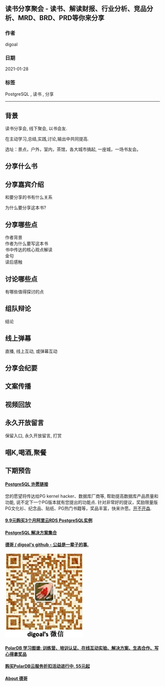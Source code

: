 ## 读书分享聚会 - 读书、解读财报、行业分析、竞品分析、MRD、BRD、PRD等你来分享  
      
### 作者      
digoal      
      
### 日期      
2021-01-28       
      
### 标签      
PostgreSQL , 读书 , 分享    
      
----      
      
## 背景      
读书分享会, 线下聚会, 以书会友.     
  
在主动学习,总结,实践,讨论,输出中共同提高.   
    
选址：景点，户外，室内，茶馆，各大城市搞起, 一座城，一场书友会。  
  
## 分享什么书  
  
## 分享嘉宾介绍  
和要分享的书有什么关系  
  
为什么要分享这本书?  
  
## 分享哪些点  
作者背景  
作者为什么要写这本书  
书中传达的核心观点解读  
金句  
读后感触  
  
## 讨论哪些点  
有哪些值得探讨的点  
  
## 组队辩论  
结论  
  
## 线上弹幕  
直播, 线上互动, 或弹幕互动  
  
## 分享会纪要  
  
## 文案传播  
  
## 视频回放  
  
## 永久开放留言  
保留入口, 永久开放留言, 打赏  
  
## 唱K,喝酒,聚餐
  
## 下期预告  
    
  
#### [PostgreSQL 许愿链接](https://github.com/digoal/blog/issues/76 "269ac3d1c492e938c0191101c7238216")
您的愿望将传达给PG kernel hacker、数据库厂商等, 帮助提高数据库产品质量和功能, 说不定下一个PG版本就有您提出的功能点. 针对非常好的提议，奖励限量版PG文化衫、纪念品、贴纸、PG热门书籍等，奖品丰富，快来许愿。[开不开森](https://github.com/digoal/blog/issues/76 "269ac3d1c492e938c0191101c7238216").  
  
  
#### [9.9元购买3个月阿里云RDS PostgreSQL实例](https://www.aliyun.com/database/postgresqlactivity "57258f76c37864c6e6d23383d05714ea")
  
  
#### [PostgreSQL 解决方案集合](https://yq.aliyun.com/topic/118 "40cff096e9ed7122c512b35d8561d9c8")
  
  
#### [德哥 / digoal's github - 公益是一辈子的事.](https://github.com/digoal/blog/blob/master/README.md "22709685feb7cab07d30f30387f0a9ae")
  
  
![digoal's wechat](../pic/digoal_weixin.jpg "f7ad92eeba24523fd47a6e1a0e691b59")
  
  
#### [PolarDB 学习图谱: 训练营、培训认证、在线互动实验、解决方案、生态合作、写心得拿奖品](https://www.aliyun.com/database/openpolardb/activity "8642f60e04ed0c814bf9cb9677976bd4")
  
  
#### [购买PolarDB云服务折扣活动进行中, 55元起](https://www.aliyun.com/activity/new/polardb-yunparter?userCode=bsb3t4al "e0495c413bedacabb75ff1e880be465a")
  
  
#### [About 德哥](https://github.com/digoal/blog/blob/master/me/readme.md "a37735981e7704886ffd590565582dd0")
  

